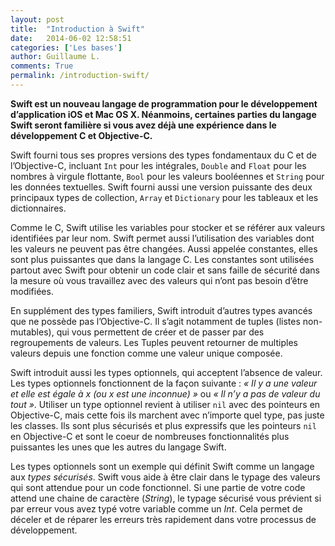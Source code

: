 ```yaml
---
layout: post
title:  "Introduction à Swift"
date:   2014-06-02 12:58:51
categories: ['Les bases']
author: Guillaume L.
comments: True
permalink: /introduction-swift/
---
```


**Swift est un nouveau langage de programmation pour le développement d’application iOS et Mac OS X. Néanmoins, certaines parties du langage Swift seront familière si vous avez déjà une expérience dans le développement C et Objective-C.**

Swift fourni tous ses propres versions des types fondamentaux du C et de l’Objective-C, incluant `Int` pour les intégrales, `Double` and `Float` pour les nombres à virgule flottante, `Bool` pour les valeurs booléennes et `String` pour les données textuelles. Swift fourni aussi une version puissante des deux principaux types de collection, `Array` et `Dictionary` pour les tableaux et les dictionnaires.

Comme le C, Swift utilise les variables pour stocker et se référer aux valeurs identifiées par leur nom. Swift permet aussi l’utilisation des variables dont les valeurs ne peuvent pas être changées. Aussi appelée constantes, elles sont plus puissantes que dans la langage C. Les constantes sont utilisées partout avec Swift pour obtenir un code clair et sans faille de sécurité dans la mesure où vous travaillez avec des valeurs qui n’ont pas besoin d’être modifiées.

En supplément des types familiers, Swift introduit d’autres types avancés que ne possède pas l’Objective-C. Il s’agit notamment de tuples (listes non-mutables), qui vous permettent de créer et de passer par des regroupements de valeurs. Les Tuples peuvent retourner de multiples valeurs depuis une fonction comme une valeur unique composée.

Swift introduit aussi les types optionnels, qui acceptent l’absence de valeur. Les types optionnels fonctionnent de la façon suivante : *« Il y a une valeur et elle est égale à x (ou x est une inconnue) »* ou *« Il n’y a pas de valeur du tout »*. Utiliser un type optionnel revient à utiliser `nil` avec des pointeurs en Objective-C, mais cette fois ils marchent avec n’importe quel type, pas juste les classes. Ils sont plus sécurisés et plus expressifs que les pointeurs `nil` en Objective-C et sont le coeur de nombreuses fonctionnalités plus puissantes les unes que les autres du langage Swift.

Les types optionnels sont un exemple qui définit Swift comme un langage aux *types sécurisés*. Swift vous aide à être clair dans le typage des valeurs qui sont attendue pour un code fonctionnel. Si une partie de votre code attend une chaine de caractère (*String*), le typage sécurisé vous prévient si par erreur vous avez typé votre variable comme un *Int*. Cela permet de déceler et de réparer les erreurs très rapidement dans votre processus de développement.